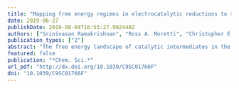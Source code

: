 ```yaml
---
title: "Mapping free energy regimes in electrocatalytic reductions to screen transition metal-based catalysts"
date: 2019-06-27
publishDate: 2019-08-04T16:55:27.902440Z
authors: ["Srinivasan Ramakrishnan", "Ross A. Moretti", "Christopher E. D. Chidsey"]
publication_types: ["2"]
abstract: "The free energy landscape of catalytic intermediates in the two-electron reduction of proton donors and/or CO2 to H2, CO and HCO2− is mapped with density functional theory to screen catalyst candidates from a library of different transition metals and ligands. The goal is to minimize the free energy corrugations between reactants, catalytic intermediates and each desired product, simultaneously screening against intermediates with low free energy that would be traps, and against necessary intermediates with high free energy. Catalysts are initially screened for those with: (a) standard state free energy of the metal hydride intermediate ergoneutral with HCO2−, which is the lowest energy product with weak proton donors, and (b) standard free energy of the metal carbonyl intermediate sufficiently high to avoid trapping. The design method is tested on a diverse range of ligands including cyclopentadienyl, polypyridyl, amino, phosphino and carbonyl ligands, around three earth-abundant d6 transition metal ions, Mn(I), Fe(II) and Co(III), using the BP86 density functional, the double-zeta 6-31+G* basis, LANL2DZ effective core potential on the metals and SMD polarizable continuum model for acetonitrile as solvent, which have previously provided chemically accurate values of several redox potentials, pKa's and ligand exchange equilibria for transition metal complexes. Among the 36 complexes screened, an Fe(II) center ligated to two bipyridines and a pyridine with a solvent-bound sixth coordination site for hydride formation from phenol as the proton donor is identified as a promising candidate for ergoneutral hydride formation without trapping by CO. The redox-active bipyridine ligands are predicted to provide near ergoneutral sites for accumulating the two electrons needed to form the hydride. To test the predictions, an Fe(II) complex was prepared with the desired ligand environment using a pentadentate ligand to prevent ligand exchange. The synthesized complex was indeed found to be active towards electrocatalytic proton reduction as well as CO2 reduction at the predicted redox potentials with no trapping by CO. However, contrary to the in silico predictions, we found electrochemical evidence of CO2 binding after the first reduction leading to CO production. Mapping the free energies of key catalytic intermediates such as the metal hydride and metal carbonyl species by using density functional theory (DFT) serves as a first step in catalyst screening spanning large libraries of metals and ligands. In order to screen against all the intermediates in the catalytic pathway, such as reduced metal-bound CO2 intermediates, further refinement and validation of the DFT methods are needed."
featured: false
publication: "*Chem. Sci.*"
url_pdf: "http://dx.doi.org/10.1039/C9SC01766F"
doi: "10.1039/C9SC01766F"
---
```


